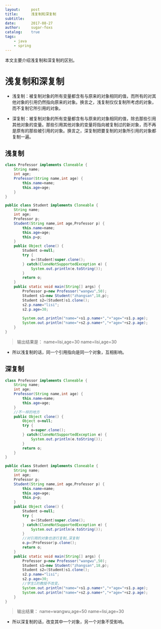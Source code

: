 ```yaml
---
layout:     post
title:      浅复制和深复制
subtitle:   
date:       2017-08-27
author:     sugar-foxs
catalog: 	true
tags:
    - java
    - spring
---
```


本文主要介绍浅复制和深复制的区别。

<!-- more -->

# 浅复制和深复制

- 浅复制：被复制对象的所有变量都含有与原来的对象相同的值，而所有的对其他对象的引用仍然指向原来的对象。换言之，浅复制仅仅复制所考虑的对象，而不复制它所引用的对象。 

- 深复制：被复制对象的所有变量都含有与原来的对象相同的值，除去那些引用其他对象的变量。那些引用其他对象的变量将指向被复制过的新对象，而不再是原有的那些被引用的对象。换言之，深复制把要复制的对象所引用的对象都复制一遍。

## 浅复制
```java
class Professor implements Cloneable {
    String name;
    int age;
    Professor(String name,int age) {
        this.name=name;
        this.age=age;
    }
}

public class Student implements Cloneable {
    String name;
    int age;
    Professor p;
    Student(String name,int age,Professor p) {
        this.name=name;
        this.age=age;
        this.p=p;
    }
    public Object clone() {
        Student o=null;
        try {
            o=(Student)super.clone();
        } catch(CloneNotSupportedException e) {
            System.out.println(e.toString());
        }
        return o;
    }
    public static void main(String[] args) {
        Professor p=new Professor("wangwu",50);
        Student s1=new Student("zhangsan",18,p);
        Student s2=(Student)s1.clone();
        s2.p.name="lisi";
        s2.p.age=30;
        
        System.out.println("name="+s1.p.name+","+"age="+s1.p.age);
        System.out.println("name="+s2.p.name+","+"age="+s2.p.age);
    }
}
```
> 输出结果是：
name=lisi,age=30
name=lisi,age=30

- 所以浅复制的话，同一个引用指向是同一个对象，互相影响。

## 深复制
```java
class Professor implements Cloneable {
    String name;
    int age;
    Professor(String name,int age) {
        this.name=name;
        this.age=age;
    }
    //不一样的地方
    public Object clone() {
        Object o=null;
        try {
            o=super.clone();
        } catch(CloneNotSupportedException e) {
            System.out.println(e.toString());
        }
        return o;
    }
}

public class Student implements Cloneable {
    String name;
    int age;
    Professor p;
    Student(String name,int age,Professor p) {
        this.name=name;
        this.age=age;
        this.p=p;
    }
    public Object clone() {
        Student o=null;
        try {
            o=(Student)super.clone();
        } catch(CloneNotSupportedException e) {
            System.out.println(e.toString());
        }
        //对引用的对象也进行复制,深复制
        o.p=(Professor)p.clone();
        return o;
    }
    public static void main(String[] args) {
        Professor p=new Professor("wangwu",50);
        Student s1=new Student("zhangsan",18,p);
        Student s2=(Student)s1.clone();
        s2.p.name="lisi";
        s2.p.age=30;
        //学生1的教授不改变。
        System.out.println("name="+s1.p.name+","+"age="+s1.p.age);
        System.out.println("name="+s2.p.name+","+"age="+s2.p.age);
    }
}
```
> 输出结果：
name=wangwu,age=50
name=lisi,age=30

- 所以深复制的话，改变其中一个对象，另一个对象不受影响。

